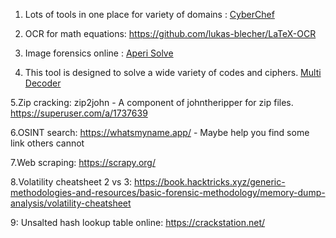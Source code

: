 1. Lots of tools in one place for variety of domains : [CyberChef](https://gchq.github.io/CyberChef/)


2. OCR for math equations: https://github.com/lukas-blecher/LaTeX-OCR

3. Image forensics online : [Aperi Solve](https://www.aperisolve.com/)

4. This tool is designed to solve a wide variety of codes and ciphers. [Multi Decoder](https://www.cachesleuth.com/multidecoder/)

5.Zip cracking: zip2john - A component of johntheripper for zip files.   https://superuser.com/a/1737639

6.OSINT search: https://whatsmyname.app/ - Maybe help you find some link others cannot

7.Web scraping: https://scrapy.org/

8.Volatility cheatsheet 2 vs 3: https://book.hacktricks.xyz/generic-methodologies-and-resources/basic-forensic-methodology/memory-dump-analysis/volatility-cheatsheet

9: Unsalted hash lookup table online: https://crackstation.net/

